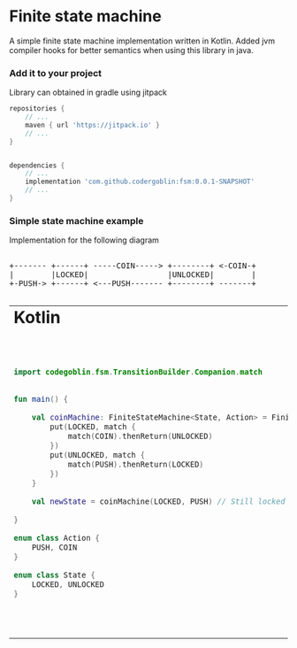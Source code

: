 # Finite state machine

A simple finite state machine implementation written in Kotlin.
Added jvm compiler hooks for better semantics when using this library in java.


### Add it to your project

Library can obtained in gradle using jitpack 

```groovy
repositories {
    // ...
    maven { url 'https://jitpack.io' }
    // ...
}


dependencies {
    // ...
    implementation 'com.github.codergoblin:fsm:0.0.1-SNAPSHOT'
    // ...
}
```


### Simple state machine example
Implementation for the following diagram

<pre>

+------- +------+ -----COIN-----> +--------+ <-COIN-+
|        |LOCKED|                 |UNLOCKED|        |
+-PUSH-> +------+ <---PUSH------- +--------+ -------+

</pre>


<table border="0">
<tr>
<td><b style="font-size:30px">Kotlin</b></td>
<td><b style="font-size:30px">Java</b></td>
</tr>
<tr>
<td>

```kotlin
import codegoblin.fsm.TransitionBuilder.Companion.match


fun main() {

    val coinMachine: FiniteStateMachine<State, Action> = FiniteStateMachine.create {
        put(LOCKED, match {
            match(COIN).thenReturn(UNLOCKED)
        })
        put(UNLOCKED, match {
            match(PUSH).thenReturn(LOCKED)
        })
    }

    val newState = coinMachine(LOCKED, PUSH) // Still locked

}

enum class Action {
    PUSH, COIN
}

enum class State {
    LOCKED, UNLOCKED
}
```

</td>
<td>

```java
import static codegoblin.fsm.TransitionBuilder.match;

public class CoinMachine {

    public static void main(String[] args) {
        FiniteStateMachine<State, Action> coinMachine = FiniteStateMachine.create(
                transitions -> {
                    transitions.put(
                            LOCKED,
                            match(matcher -> matcher.match(COIN).thenReturn(UNLOCKED))
                    );
                    transitions.put(
                            UNLOCKED,
                            match(matcher -> matcher.match(PUSH).thenReturn(LOCKED))
                    );
                }
        );

        State newState = coinMachine.invoke(LOCKED, PUSH); // Still locked

    }

    enum Action {
        PUSH, COIN
    }

    enum State {
        LOCKED, UNLOCKED
    }

}
```

</td>
</tr>
</table>